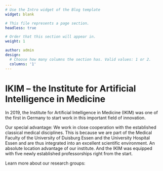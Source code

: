 ```yaml
---
# Use the Intro widget of the Blog template
widget: blank

# This file represents a page section.
headless: true

# Order that this section will appear in.
weight: 1

author: admin
design:
  # Choose how many columns the section has. Valid values: 1 or 2.
  columns: '1'
---
```


# IKIM – the Institute for Artificial Intelligence in Medicine

In 2019, the Institute for Artificial Intelligence in Medicine (IKIM) was one of the first in Germany to start work in this important field of innovation.
 
Our special advantage: We work in close cooperation with the established classical medical disciplines. This is because we are part of the Medical Faculty of the University of Duisburg Essen and the University Hospital Essen and are thus integrated into an excellent scientific environment. An absolute location advantage of our institute. And the IKIM was equipped with five newly established professorships right from the start.

Learn more about our research groups: